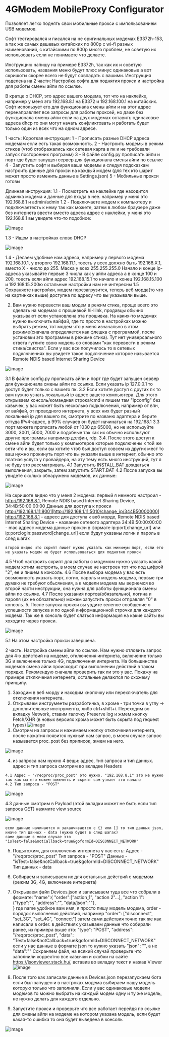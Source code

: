 # 4GModem MobileProxy Configurator
Позволяет легко поднять свои мобильные прокси с импользованием USB модемов.

Софт тестировался и писался на не оригинальных модемах E3372h-153, а так же самых дешевых китайских по 800р с wi-fi разных наименований, с китайскими по 800р много проблем, не советую их использовать если не понимаете что делаете.

Инструкцию напишу на примере E3372h, так как их и советую использовать, названия меню будут плюс минус одинаковые а вот скришоты скорее всего не будут совпадать с вашими.
Инструкция поделена на 2 части: Настройка софта для поднятия прокси и настройка для работы смены айпи по ссылке.

В кратце о DHCP, это адрес вашего модема, тот что на наклейке, например у меня это 192.168.8.1 на E3372 и 192.168.100.1 на китайских. Софт использует его для функционала смены айпи и на этот адрес перенаправляет все запросы для работы проксей, но даже без функционала смены айпи если на двух модемах оставить одинаковые адреса dhcp то они могут начать конфликтовать и работать будет только один из всех что на одном адресе.
 
1 часть:
  Короткая инструкция:
  1 - Прописать разные DHCP адреса модемам если есть такая возможность.
  2 - Настроить модемы в режим стиков (чтоб отображались как сетевая карта в пк и не требовали запуск посторонних программ)
  3 - В файле config.py прописать айпи и порт где будет запущен сервер для функционала смены айпи по ссылке
  4 - Запустить софт и выбирая ваши модемы и следуя подсказкам настроить данные для прокси на каждый модем (для тех кто шарит может просто изменить данные в Settings.json)
  5 - Мобильные прокси готовы
  
  Длинная инструкция:
  1.1 - Посмотреть на наклейке где находится админка модема и данные для входа в нее. например у меня это 192.168.8.1 и admin/admin
  1.2 - Подключаете модем к компьютеру и подключаетесть к нему так как можете, затем в любом браузере даже без интернета ввести вместо адреса адрес с наклейки, у меня это 192.168.8.1 вы увидете что-то подобное:
  
  ![image](https://github.com/IsNaRm/4GModem-MobileProxy-Configurator/assets/11133034/453f3ff5-2242-4aef-927a-ef033b58fdd6)
  
  1.3 - Ищем в настройках слово DHCP

  ![image](https://github.com/IsNaRm/4GModem-MobileProxy-Configurator/assets/11133034/2c7839f8-52ec-4d32-ad2a-1048967e471f)

  1.4 - Делаем удобные нам адреса, например у первого модема 192.168.10.1, у второго 192.168.11.1, тоесть у всех должно быть 192.168.X.1, вместо X - число до 255.
        Маска у всех 255.255.255.0
        Начало и конце ip-адреса указывайте первые 3 числа как у айпи адреса а в конце 100 и 200, тоесть если айпи адрес 192.168.15.1 то начало и конец 192.168.15.100 и 192.168.15.200ю
        остальные настройки нам не интересны
  1.5 Сохраняете настройки, модем перезагрузится, теперь веб морда(то что на картинках выше) доступна по адресу что вы указывали выше.

  2. Вам нужно перевести ваш модем в режим стика, проще всего это сделать на модемах с прошивкой hi-lilnk, продавцы обычно указывают если установлена эта прошивка. На каких-то модемах нужно выключить вайфай, где то просто в настройках можно выбрать режим, тот модем что у меня изначально в этом режиме(сначала определяется как флешка с программой, после установки это программы в режиме стика). Тут нет универсального ответа гуглите свою модель со словами "как перевести в режим стика/свистка". Если у вас все получилось то в сетевых подключениях вы увидете такое подключение которое называется Remote NDIS based Internet Sharing Device

![image](https://github.com/IsNaRm/4GModem-MobileProxy-Configurator/assets/11133034/193e085f-5d4a-4495-a0ac-1125b2a942b7)

  3.1 В файле config.py прописать айпи и порт где будет запущен сервер для функционала смены айпи по ссылке. Если указать ip 127.0.0.1 то доступ будет только с вашего пк.
  3.2 Если хотите доступ с других пк то вам нужно узнать локальный ip адрес вашего компьютера. Для этого открываем консоль/командная строка/cmd и пишем там "ipconfig" без кавычек, у вас может быть несколько подключений, например от впн, от вайфай, от проводного интернета, у всех них будет разный локальный ip для вашего пк, смотрите по названю адаптера и берите оттуда IPv4-адрес, в 99% случаев он будет начинаться на 192.168.1
  3.3 порт можете прописать любой от 1030 до 65000, но не используйте 3000, 3001, 5000, 7000 и подобные так как их обычно используют другие программы например долфин, rdp.
  3.4. После этого доступ к смене айпи будет только у компьютеров которые подключены к той же сети что и вы, если вы хотите чтоб был доступ совсем из других мест то ваш нужно прокинуть порт что вы указали выше в интернет, обычно это платная услуга у провайдера, на эту тему есть много инструкций, тут я не буду это рассматривать.
  4.1 Запустить INSTALL.BAT дождаться выполнения, закрыть, затем запустить START.BAT
  4.2 После запуска вы увидете сколько обнаружено модемов, их данные:
    
![image](https://github.com/IsNaRm/4GModem-MobileProxy-Configurator/assets/11133034/6c2d75fb-8a65-4860-8889-d23ae08c4fae)

  На скришоте видно что у меня 2 модема:
    первый я немного настроил - http://192.168.8.1, Remote NDIS based Internet Sharing Device, 34:4B:50:00:00:00    Данные для доступа к прокси http://192.168.1.11:8001[http://192.168.1.11:5010/change_ip/344B50000000]
    http://192.168.8.1 - адресс для доступа к веб морде,
    Remote NDIS based Internet Sharing Device - название сетевого адаптера
    34:4B:50:00:00:00 - mac адресс модема
    данные прокси в формате ip:port[change_url] или ip:port:login:password[change_url] если будут указаны логин и пароль в след шагах

    второй видно что скрипт пишет нужно указать как минимум порт, если его не указать модем не будет использоваться для поднятия прокси
4.5 Чтоб настроить скрипт для работы с модемом нужно указать какой модем хотим настроить, в моем случае не настроен тот что под цифрой "2", ее и пишем в консоль.
4.6 После выбора модема у вас есть возможность указать порт, логин, пароль и модель модема, первые три думаю не требуют обьсянения, а к модели модема мы вернемся во второй части инструкции, она нужна для работы функционала смены айпи по ссылке.
4.7 После указания портов(обязательно), логина и пароля (их не обязательно) можем запустить прокси отправляя "0" в консоль.
5. После запуска прокси вы увдите зеленое сообщение о успешности запуска и по одной информационной строчки для каждого модема. Так же в консоль будет слаться информация на какие сайты вы хоходите через прокси.

  ![image](https://github.com/IsNaRm/4GModem-MobileProxy-Configurator/assets/11133034/df43bc78-5d2c-4df8-9edd-62c6f826ee5e)

5.1 На этом настройка прокси завершена.

2 часть. Настройка смены айпи по ссылке.
Нам нужно отловить запрос для 4-х действий на модеме, отключения интернета, включение только 3G и включение только 4G, подключения интернета. На большинстве модемов смена айпи происходит при выполнении действий в таком порядке. Рекомендую сначала проверить так ли это у вас. Покажу на примере отключения интернета, остальные делаются по схожему принципу.
  1. Заходим в веб морду и находим кнопочку или переключатель для отключения интернета.
  2. Открываем инструменты разработичка, в хроме - три точки в углу -> дополнительные инструменты, либо ctrl+shift+i. Переходим во вкладку Network, ставим галочку Preserve log и жмем кнопку Fetch/XHR (в новых версиях хрома может быть скрыта под request types)
![image](https://github.com/IsNaRm/4GModem-MobileProxy-Configurator/assets/11133034/aa2b051b-b791-43f6-a7d0-a5701c858efd)
  3. Смотрим на запросы и нажимаем кнопку отключения интернета, после нажатия появится нужный нам запрос, в моем случае запрос называется proc_post без приписок, жмем на него.

![image](https://github.com/IsNaRm/4GModem-MobileProxy-Configurator/assets/11133034/9a16a220-7ce6-4d42-a685-f35e08797698)

  4. из запроса нам нужно 4 вещи: адрес, тип запроса и тип данных. адрес и тип запроса смотрим во вкладке Headers
    
    4.1 Адрес - "/reqproc/proc_post" это нужно, "192.168.8.1" это не нужно так как мы его можем поменять и скрипт сам узнает это начало
    4.2 Тип запроса - "POST"
    
![image](https://github.com/IsNaRm/4GModem-MobileProxy-Configurator/assets/11133034/22b3ca0e-6cca-4f74-bc4f-b819223a2caf)

  4.3 данные смотрим в Payload (этой вкладки может не быть если тип запроса GET)
      нажмите view source 
      
![image](https://github.com/IsNaRm/4GModem-MobileProxy-Configurator/assets/11133034/858c9f78-5b9f-43c2-957c-23f6bcae6625)

    если данные начинаются и заканчиваются с {} или [] то тип данных json, иначе тип данных - data (нужно будет в след шагах)
    сами данные в моем случае это "isTest=false&notCallback=true&goformId=DISCONNECT_NETWORK"
5. Подытожим, для отключения интернета у нас есть:
  Адрес -  "/reqproc/proc_post"
  Тип запроса - "POST"
  Данные - "isTest=false&notCallback=true&goformId=DISCONNECT_NETWORK"
  Тип данных - data
6. Собираем и записываем их для остальных действий с модемом (режим 3G, 4G, включение интернета)
7. Открываем файл Devices.json и записываем туда все что собрали в формате:
  "name":{
   "order":["action_1", "action 2"...],
    "action 1":{"type":"", "address":"", "data/json":""},    
}
  где name удобное вам имя, я просто пишу модель модема,
order - порядок выполнения действий, например "order": ["disconnect", "set_3G", "set_4G", "connect"]
затем сами действия точно так же как написали в order.
в действиях указываем данные что собирали ранее, из примера выше это:
"type": "POST",
      "address": "/reqproc/proc_post",
      "data": "Test=false&notCallback=true&goformId=DISCONNECT_NETWORK"
  если у нас данные в формате json то нужно указать "json": "", а не "data":""
Сохраняем файл, на всякий случай проверьте что заполнили корректно все кавычки и скобки на сайте https://jsonviewer.stack.hu/, вставив во вкладку текст и нажав Viewer
![image](https://github.com/IsNaRm/4GModem-MobileProxy-Configurator/assets/11133034/efd6a5a0-2685-496b-8d62-34f5944b2f6b)

8. После того как записали данные в Devices.json перезапускаем бота если был запущен и в настроках модема выбираем нашу модель которую только что заполнили. Если у вас одинаковые модели модемов то можно выбрать на каждый модем одну и ту же модель, не нужно делать для каждого отдельно.
9. Запустите прокси и проверьте что все работает перейдя по ссылке для смены айпи на модеме на котором указана модель, если будет какая-то ошибка то она будет выведена в консоль

![image](https://github.com/IsNaRm/4GModem-MobileProxy-Configurator/assets/11133034/3fd3f747-3c14-440a-a25d-4662a258142e)




